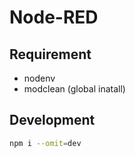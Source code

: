 # Node-RED

## Requirement

- nodenv
- modclean (global inatall)

## Development

```zsh
npm i --omit=dev
```

